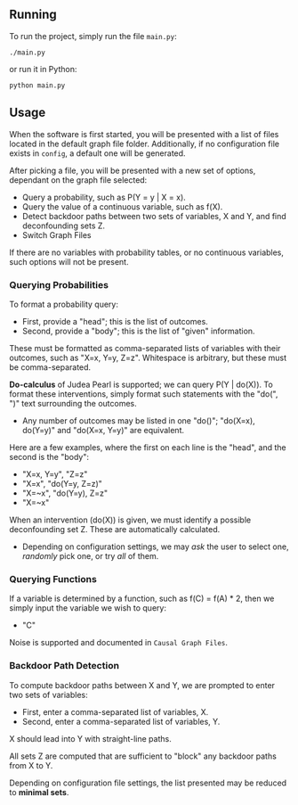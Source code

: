 ## Running

To run the project, simply run the file ``main.py``:

```shell script
./main.py
```

or run it in Python:

```shell script
python main.py
```

## Usage

When the software is first started, you will be presented with a list of files located in the default graph file folder. 
Additionally, if no configuration file exists in ``config``, a default one will be generated. 

After picking a file, you will be presented with a new set of options, dependant on the graph file selected:

- Query a probability, such as P(Y = y | X = x).
- Query the value of a continuous variable, such as f(X).
- Detect backdoor paths between two sets of variables, X and Y, and find deconfounding sets Z.
- Switch Graph Files

If there are no variables with probability tables, or no continuous variables, such options will not be present.

### Querying Probabilities

To format a probability query:

- First, provide a "head"; this is the list of outcomes. 
- Second, provide a "body"; this is the list of "given" information.

These must be formatted as comma-separated lists of variables with their outcomes, such as "X=x, Y=y, Z=z". Whitespace is arbitrary, but these must be comma-separated.

**Do-calculus** of Judea Pearl is supported; we can query P(Y | do(X)). To format these interventions, simply format such statements with the "do(", ")" text surrounding the outcomes.

- Any number of outcomes may be listed in one "do()"; "do(X=x), do(Y=y)" and "do(X=x, Y=y)" are equivalent.

Here are a few examples, where the first on each line is the "head", and the second is the "body":

- "X=x, Y=y", "Z=z"
- "X=x", "do(Y=y, Z=z)"
- "X=~x", "do(Y=y), Z=z"
- "X=~x"

When an intervention (do(X)) is given, we must identify a possible deconfounding set Z. These are automatically calculated.

- Depending on configuration settings, we may *ask* the user to select one, *randomly* pick one, or try *all* of them.

### Querying Functions

If a variable is determined by a function, such as f(C) = f(A) * 2, then we simply input the variable we wish to query:

- "C"

Noise is supported and documented in ``Causal Graph Files``.

### Backdoor Path Detection

To compute backdoor paths between X and Y, we are prompted to enter two sets of variables:

- First, enter a comma-separated list of variables, X. 
- Second, enter a comma-separated list of variables, Y.

X should lead into Y with straight-line paths.

All sets Z are computed that are sufficient to "block" any backdoor paths from X to Y.

Depending on configuration file settings, the list presented may be reduced to **minimal sets**.
